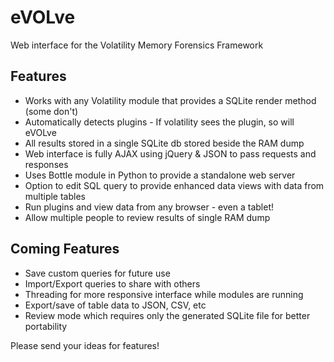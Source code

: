 # eVOLve
Web interface for the Volatility Memory Forensics Framework

## Features
- Works with any Volatility module that provides a SQLite render method (some don't)
- Automatically detects plugins - If volatility sees the plugin, so will eVOLve
- All results stored in a single SQLite db stored beside the RAM dump
- Web interface is fully AJAX using jQuery & JSON to pass requests and responses
- Uses Bottle module in Python to provide a standalone web server
- Option to edit SQL query to provide enhanced data views with data from multiple tables
- Run plugins and view data from any browser - even a tablet!
- Allow multiple people to review results of single RAM dump

## Coming Features
- Save custom queries for future use
- Import/Export queries to share with others
- Threading for more responsive interface while modules are running
- Export/save of table data to JSON, CSV, etc
- Review mode which requires only the generated SQLite file for better portability

Please send your ideas for features!

